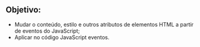 ## Objetivo:

<ul>
  <li>Mudar o conteúdo, estilo e outros atributos de elementos HTML a partir de eventos do JavaScript;</li>
  <li>Aplicar no código JavaScript eventos.</li>
</ul>
